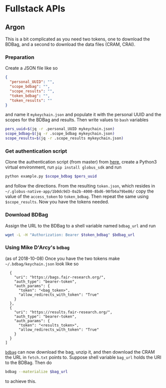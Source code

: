 # Fullstack APIs

## Argon

This is a bit complicated as you need two tokens, one to download the BDBag, and a second to download the data files (CRAM, CRAI).

### Preparation
Create a JSON file like so
```JSON
{
  "personal_UUID": "",
  "scope_bdbag": "",
  "scope_results": "",
  "token_bdbag": "",
  "token_results": ""
}
```
and name it `mykeychain.json` and populate it with the personal UUID and the scopes for the BDBag and results. Then write values to `bash` variables
```bash
pers_uuid=$(jq -r .personal_UUID mykeychain.json)
scope_bdbag=$(jq -r .scope_bdbag mykeychain.json)
scope_results=$(jq -r .scope_results mykeychain.json)
```

### Get authentication script
Clone the authentication script (from master) from [here](https://github.com/rpwagner/oauth_cli_login), create a Python3 virtual environment, run `pip install globus_sdk` and run
```bash
python example.py $scope_bdbag $pers_uuid
```
and follow the directions. From the resulting `token.json`, which resides in `~/.globus-native-app/1b0dc9d3-0a2b-4000-8bd6-90fb6a79be86/` copy the value of the `access_token` to `token_bdbag`. Then repeat the same using `$scope_results`. Now you have the tokens needed.

### Download BDBag
Assign the URL to the BDBag to a shell variable named `bdbag_url` and run
```bash
wget -L -H "Authorization: Bearer $token_bdbag" $bdbag_url
```

### Using Mike D'Arcy's `bdbag`
(as of 2018-10-08)
Once you have the two tokens make `~/.bdbag/keychain.json` look like so
```JSON[
  {
    "uri": "https://bags.fair-research.org/",
    "auth_type": "bearer-token",
    "auth_params": {
      "token": "<bag_token>",
      "allow_redirects_with_token": "True"
    }
  },
  {
    "uri": "https://results.fair-research.org/",
    "auth_type": "bearer-token",
    "auth_params": {
      "token": "<results_token>",
      "allow_redirects_with_token": "True"
    }
  }
]
```

[`bdbag`](https://github.com/fair-research/bdbag/tree/dev_branch_1_5) can now download the bag, unzip it, and then download the CRAM the URL in `fetch.txt` points to. Suppose shell variable `bag_url` holds the URI to the BDBag. Then do 
```bash
bdbag --materialize $bag_url
```
to achieve this.


